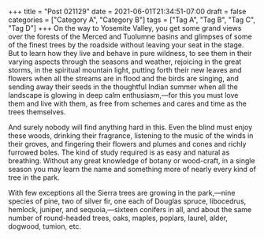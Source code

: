 +++
title = "Post 021129"
date = 2021-06-01T21:34:51-07:00
draft = false
categories = ["Category A", "Category B"]
tags = ["Tag A", "Tag B", "Tag C", "Tag D"]
+++
On the way to Yosemite Valley, you get some grand views over the forests of the Merced and Tuolumne basins and glimpses of some of the finest trees by the roadside without leaving your seat in the stage. But to learn how they live and behave in pure wildness, to see them in their varying aspects through the seasons and weather, rejoicing in the great storms, in the spiritual mountain light, putting forth their new leaves and flowers when all the streams are in flood and the birds are singing, and sending away their seeds in the thoughtful Indian summer when all the landscape is glowing in deep calm enthusiasm,—for this you must love them and live with them, as free from schemes and cares and time as the trees themselves.

And surely nobody will find anything hard in this. Even the blind must enjoy these woods, drinking their fragrance, listening to the music of the winds in their groves, and fingering their flowers and plumes and cones and richly furrowed boles. The kind of study required is as easy and natural as breathing. Without any great knowledge of botany or wood-craft, in a single season you may learn the name and something more of nearly every kind of tree in the park.

With few exceptions all the Sierra trees are growing in the park,—nine species of pine, two of silver fir, one each of Douglas spruce, libocedrus, hemlock, juniper, and sequoia,—sixteen conifers in all, and about the same number of round-headed trees, oaks, maples, poplars, laurel, alder, dogwood, tumion, etc.
